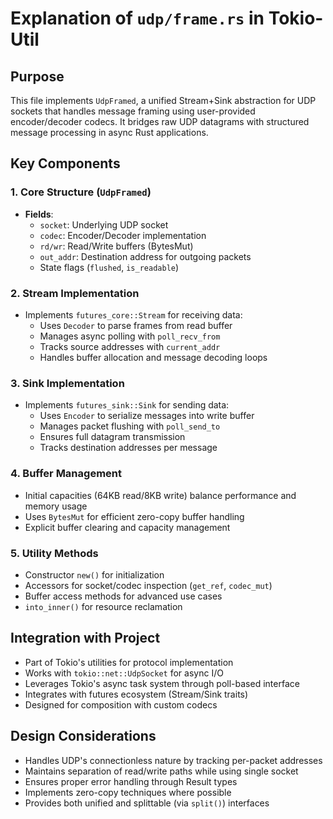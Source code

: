 # Explanation of `udp/frame.rs` in Tokio-Util

## Purpose
This file implements `UdpFramed`, a unified Stream+Sink abstraction for UDP sockets that handles message framing using user-provided encoder/decoder codecs. It bridges raw UDP datagrams with structured message processing in async Rust applications.

## Key Components

### 1. Core Structure (`UdpFramed`)
- **Fields**:
  - `socket`: Underlying UDP socket
  - `codec`: Encoder/Decoder implementation
  - `rd/wr`: Read/Write buffers (BytesMut)
  - `out_addr`: Destination address for outgoing packets
  - State flags (`flushed`, `is_readable`)

### 2. Stream Implementation
- Implements `futures_core::Stream` for receiving data:
  - Uses `Decoder` to parse frames from read buffer
  - Manages async polling with `poll_recv_from`
  - Tracks source addresses with `current_addr`
  - Handles buffer allocation and message decoding loops

### 3. Sink Implementation
- Implements `futures_sink::Sink` for sending data:
  - Uses `Encoder` to serialize messages into write buffer
  - Manages packet flushing with `poll_send_to`
  - Ensures full datagram transmission
  - Tracks destination addresses per message

### 4. Buffer Management
- Initial capacities (64KB read/8KB write) balance performance and memory usage
- Uses `BytesMut` for efficient zero-copy buffer handling
- Explicit buffer clearing and capacity management

### 5. Utility Methods
- Constructor `new()` for initialization
- Accessors for socket/codec inspection (`get_ref`, `codec_mut`)
- Buffer access methods for advanced use cases
- `into_inner()` for resource reclamation

## Integration with Project
- Part of Tokio's utilities for protocol implementation
- Works with `tokio::net::UdpSocket` for async I/O
- Leverages Tokio's async task system through poll-based interface
- Integrates with futures ecosystem (Stream/Sink traits)
- Designed for composition with custom codecs

## Design Considerations
- Handles UDP's connectionless nature by tracking per-packet addresses
- Maintains separation of read/write paths while using single socket
- Ensures proper error handling through Result types
- Implements zero-copy techniques where possible
- Provides both unified and splittable (via `split()`) interfaces
